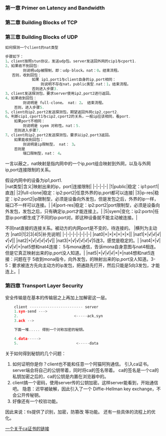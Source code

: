 ### 第一章 Primer on Latency and Bandwidth


### 第二章 Building Blocks of TCP


### 第三章 Building Blocks of UDP

```go
如何探测一个client的nat类型

步骤如下：
1、client按照stun协议，发送udp包。server发送回外网的cip1与cport1.
2、如果收不到回包:
        则说明udp被限制，即：udp-block。nat：0。结束流程。
   否则，收到回包：
            如果 ip1,port1与client自身的ip,port相同：
                则说明不存在nat，public类型.nat：1，结束流程。
            否则进入步骤3.
3、client发送探测包，要求server使用ip2,port2进行返回。
4、如果收到回包：
        则说明是 full-clone。 nat: 2。 结束流程。
    否则，进入步骤5.
5、client向ip2,port2发送探测包，期望返回外网cip2,cport2.
6、判断cip1,cport1与cip2,cport2的关系，一般ip应该相同，看port.
    如果port不相同：
        则说明是 syem 对称性。nat：5.
    否则进入步骤7.
7、client向ip2,port2发送探测包，要求以ip2,port3返回。
    如果能收到回包：
        则说明是ip限制型， nat： 3。
    否则是
        端口限制型，nat： 4。
```

一言以蔽之，nat映射是指内网中的一个ip,port组合映射到外网，以及与外网ip,port连接限制的关系。  
  
假设内网中的设备为ip1,port1.  
|nat类型|含义|映射出来的ip，port|连接限制|
|-|-|-|-|
|1|public|稳定：ip1:port1|直连|
|2|full-clone|稳定：ip2:port2|任意外界的ip,port都可以连接|
|3|ip-res|稳定：ip2:port2|ip限制型，必须是设备向外发包，但是发包之后，外界的ip一样，端口不一样可以连接。|
|4|port-res|稳定：ip2:port2|port限制型，必须是设备向外发包，发包之后，只有确定ip,port才能连接上。|
|5|syem|变化：ip2:portn|任意ip:port都生成了不同的ip:port对。即这种设备就不能主动被连接。|
  
不同nat直接的连接关系。被动方的内网port是不变的，待连接的。
|横列为主动方 |nat0|1|2|3|4|5|补充说明|
|-|-|-|-|-|-|-|-|
|nat0|×|×|×|×|×|×||
|nat1|×|√|√|√|√|√||
|nat2|×|√|√|√|√|√||
|nat3|×|√|√|√|√|√|5连3，感觉是稳定的。|
|nat4|×|√|√|√|√|×|nat5想和nat4连接： 5与mona通信，告诉mona自身意图与nat4相连。但是它真正映射出来的ip,port没人知道。|
|nat5|×|√|√|√|×|×|nat4想和nat5连接：问题在于 5收到mona指令，向外发包，的映射出来的ip,port没人知道。3-5：要求被连方先向主动方的ip发包，把通路先打开，然后只能是5向3发包，才能连上。|  

### 第四章 Transport Layer Security 

安全传输是在基本的传输层之上再加上加解密这一层。

```go
    client ------------------------ server
    1.syn-send --->
    2.                         <-----ack,syn
    3.ack -->                                

    下面一堆..... 得到一个对称加密的秘钥。

    4.data----->
    5.                          <-----data
```

关于如何得到秘钥的几个问题：
1. 如何证明你是你？client也不能和任意一个阿猫阿狗通信。
    引入ca证书。server端会将自己的公钥带着，同时将ca的签名带着。
    ca的签名是一个ca的私钥加密之后的，ca的公钥是内置在浏览器中的。
2. client搞一个密码，使用server传的公钥加密。这样server能看到，开始通信吧。
    隐患：迟早被破解，因此引入了一个 Diffie-Hellman key exchange，不会公开传秘钥。
3. 好像还有一个校验功能。  

因此来说：tls提供了识别，加密，防篡改 等功能。
还有一些具体的流程上的优化。

[一个关于ca证书的链接](https://www.cnblogs.com/franson-2016/p/5530671.html)
